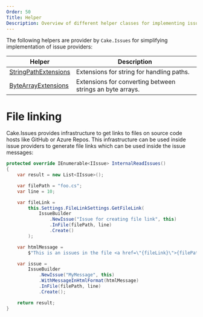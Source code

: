 ```yaml
---
Order: 50
Title: Helper
Description: Overview of different helper classes for implementing issue providers.
---
```

The following helpers are provider by `Cake.Issues` for simplifying implementation of issue providers:

| Helper                   | Description                                                                    |
|--------------------------|--------------------------------------------------------------------------------|
| [StringPathExtensions]   | Extensions for string for handling paths.                                      |
| [ByteArrayExtensions]    | Extensions for converting between strings an byte arrays.                      |

# File linking

Cake.Issues provides infrastructure to get links to files on source code hosts like GitHub or Azure Repos.
This infrastructure can be used inside issue providers to generate file links which can be used inside the issue messages:

```csharp
protected override IEnumerable<IIssue> InternalReadIssues()
{
    var result = new List<IIssue>();

    var filePath = "foo.cs";
    var line = 10;

    var fileLink = 
        this.Settings.FileLinkSettings.GetFileLink(
            IssueBuilder
                .NewIssue("Issue for creating file link", this)
                .InFile(filePath, line)
                .Create()
        );

    var htmlMessage =
        $"This is an issues in the file <a href=\"{fileLink}\">{filePath}</a>";

    var issue =
        IssueBuilder
            .NewIssue("MyMessage", this)
            .WithMessageInHtmlFormat(htmlMessage)
            .InFile(filePath, line)
            .Create();

    return result;
}
```

[StringPathExtensions]: ../../../api/Cake.Issues/StringPathExtensions/
[ByteArrayExtensions]: ../../../api/Cake.Issues/ByteArrayExtensions/